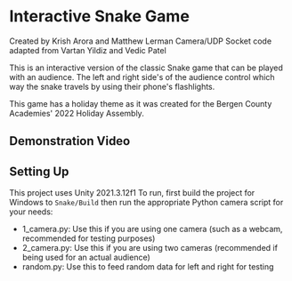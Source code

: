 # Interactive Snake Game

Created by Krish Arora and Matthew Lerman
Camera/UDP Socket code adapted from Vartan Yildiz and Vedic Patel

This is an interactive version of the classic Snake game that can be played with an audience. The left and right side's of the audience control which way the snake travels by using their phone's flashlights.

This game has a holiday theme as it was created for the Bergen County Academies' 2022 Holiday Assembly.

## Demonstration Video


## Setting Up
This project uses Unity 2021.3.12f1
To run, first build the project for Windows to `Snake/Build` then run the appropriate Python camera script for your needs:
- 1_camera.py: Use this if you are using one camera (such as a webcam, recommended for testing purposes)
- 2_camera.py: Use this if you are using two cameras (recommended if being used for an actual audience)
- random.py: Use this to feed random data for left and right for testing
